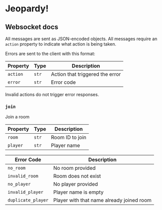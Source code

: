 # Jeopardy!

## Websocket docs

All messages are sent as JSON-encoded objects. All messages require an `action` property to indicate what action is being taken.

Errors are sent to the client with this format:

| Property | Type  | Description                     |
| -------- | ----- | ------------------------------- |
| `action` | `str` | Action that triggered the error |
| `error`  | `str` | Error code                      |

Invalid actions do not trigger error responses.

### `join`

Join a room

| Property | Type  | Description     |
| -------- | ----- | --------------- |
| `room`   | `str` | Room ID to join |
| `player` | `str` | Player name     |

| Error Code         | Description                               |
| ------------------ | ----------------------------------------- |
| `no_room`          | No room provided                          |
| `invalid_room`     | Room does not exist                       |
| `no_player`        | No player provided                        |
| `invalid_player`   | Player name is empty                      |
| `duplicate_player` | Player with that name already joined room |
